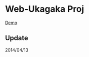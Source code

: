# Web-Ukagaka Proj #

[Demo](!http://morris821028.github.io/2014/04/13/jquery-ukagaka/)

## Update ##

2014/04/13